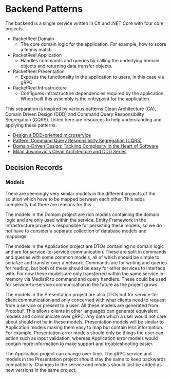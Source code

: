 # Backend Patterns

The backend is a single service written in C# and .NET Core with four core projects.

- RacketReel.Domain
  - The core domain logic for the application. For example, how to score a tennis match.
- RacketReel.Application
  - Handles commands and queries by calling the underlying domain objects and returning data transfer objects.
- RacketReel.Presentation
  - Exposes the functionality in the application to users, in this case via gRPC.
- RacketReel.Infrastructure
  - Configures infrastructure dependencies required by the application. When built this assembly is the entrypoint for the application.

This separation is inspired by various patterns Clean Architecture (CA), Domain Driven Design (DDD) and Command Query Responsibility Segregation (CQRS). Listed here are resources to help understanding and applying these patterns.

- [Design a DDD-oriented microservice]((https://docs.microsoft.com/en-us/dotnet/architecture/microservices/microservice-ddd-cqrs-patterns/ddd-oriented-microservice))
- [Pattern: Command Query Responsibility Segregation (CQRS)](https://microservices.io/patterns/data/cqrs.html)
- [Domain-Driven Design: Tackling Complexity in the Heart of Software](https://www.goodreads.com/book/show/179133.Domain_Driven_Design)
- [Milan Jovanović's Clean Architecture and DDD Series](https://www.youtube.com/watch?v=tLk4pZZtiDY&list=PLYpjLpq5ZDGstQ5afRz-34o_0dexr1RGa)

## Decision Records

### Models

There are seemingly very similar models in the different projects of the solution which have to be mapped between each other. This adds complexity but there are reasons for this.

The models in the Domain project are rich models containing the domain logic and are only used within the service. Entity Framework in the Infrastructure project is responsible for persisting these models, so we do not have to consider a separate collection of database models and mappings.

The models in the Application project are DTOs containing no domain logic and are for service-to-service communication. These are split in commands and queries with some common models, all of which should be simple to serialize and transfer over a network. Commands are for writing and queries for reading, but both of these should be easy for other services to interface with. For now these models are only transferred within the same service in-memory via MediatR to command and query handlers. These could be used for service-to-service communication in the future as the project grows.

The models in the Presentation project are also DTOs but for service-to-client communication and only concerned with what clients need to request from a service or present to a user. All these models are generated from Protobuf. This allows clients in other languages can generate equivalent models and communicate over gRPC. Any data which a user would not care about should not be in these models. Presentation models will be similar to Application models making them easy to map but contain less information. For example, Presentation error models should only be things the user can action such as input validation, whereas Application error models would contain more information to make support and troubleshooting easier.

The Application project can change over time. The gRPC service and models in the Presentation project should stay the same to keep backwards compatibility. Changes to the service and models should just be added as new versions in the same project.